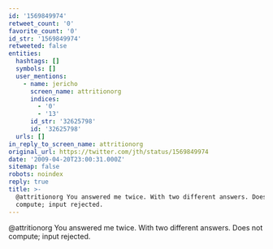 ```yaml
---
id: '1569849974'
retweet_count: '0'
favorite_count: '0'
id_str: '1569849974'
retweeted: false
entities:
  hashtags: []
  symbols: []
  user_mentions:
    - name: jericho
      screen_name: attritionorg
      indices:
        - '0'
        - '13'
      id_str: '32625798'
      id: '32625798'
  urls: []
in_reply_to_screen_name: attritionorg
original_url: https://twitter.com/jth/status/1569849974
date: '2009-04-20T23:00:31.000Z'
sitemap: false
robots: noindex
reply: true
title: >-
  @attritionorg You answered me twice. With two different answers. Does not
  compute; input rejected.
---
```


@attritionorg You answered me twice. With two different answers. Does not compute; input rejected.